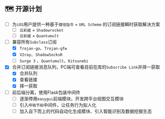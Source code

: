 ## :world_map: 开源计划

- [ ] 为`iOS`用户提供一种基于`捷径指令` + `URL Scheme`  的订阅链接瞬时获取解决方案
  - [ ] `云彩姬` + `Shadowrocket`
  - [ ] `云彩姬` + `Quantumult`
- [ ] 兼容所有`Subclass`订阅
  - [x] `Trojan-go`、`Trojan-gfw`
  - [x] `V2ray`、`ShadowSocksR`
  - [ ] `Surge 3` 、`Quantumult`、`Kitsunebi`
- [x] 合并订阅链接消息队列，PC端可查看目前在库的`Subscribe Link`并择一获取
  - [x] 合并队列
  - [x] 查看链接
  - [x] 择一获取
- [ ] 前后端分离，使用Flask包装中间件
  - [ ] 逐渐停用`easygui`前端模块，开发跨平台视图交互模块
  - [ ] 引入`呼吸节拍`中间件，让任务行为拟人化
  - [ ] 加入自下而上的代码自动化生成模块、引入智能识别及数据挖掘生态